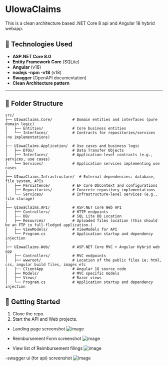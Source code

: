 # UIowaClaims
This is a clean architecture based .NET Core 8 api and Angular 18 hybrid webapp. 

## 🔧 Technologies Used

- **ASP.NET Core 8.0**
- **Entity Framework Core** (SQLite)
- **Angular** (v18)
- **nodejs -npm -v18** (v18)
- **Swagger** (OpenAPI documentation)
- **Clean Architecture pattern**

---

## 📁 Folder Structure

```
src/
├── UIowaClaims.Core/         # Domain entities and interfaces (pure domain logic)
│   ├── Entities/             # Core business entities
│   └── Interfaces/           # Contracts for repositories/services (no implementations)
│
├── UIowaClaims.Application/  # Use cases and business logic
│   ├── DTOs/                 # Data Transfer Objects
│   ├── Interfaces/           # Application-level contracts (e.g., services, use cases)
│   └── Services/             # Application services implementing use cases
│
├── UIowaClaims.Infrastructure/  # External dependencies: database, file system, APIs
│   ├── Persistence/          # EF Core DbContext and configurations
│   ├── Repositories/         # Concrete repository implementations
│   └── Services/             # Infrastructure-level services (e.g., file storage)
│
├── UIowaClaims.API/          # ASP.NET Core Web API
│   ├── Controllers/          # HTTP endpoints
│   ├── DB/                   # SQL Lite DB Location
│   ├── Resources/            # Uploaded files location (this should be an FTP in full-fledged application.)
│   ├── ViewModels/           # ViewModels for API
│   └── Program.cs            # Application startup and dependency injection
|
├── UIowaClaims.Web/          # ASP.NET Core MVC + Angular Hybrid web app
│   ├── Controllers/          # MVC endpoints
│   ├── wwwroot/              # Location of the public files ie; html, css, angular build files, images etc
│   ├── ClientApp             # Angular 18 source code
│   ├── Models/               # MVC specific models
│   ├── Views/                # Razor views
│   └── Program.cs            # Application startup and dependency injection

```
## 🚀 Getting Started

1. Clone the repo.
2. Start the API and Web projects.

- Landing page screenshot
  ![image](https://github.com/user-attachments/assets/86fcb9b9-fba4-4d4c-ae1a-f96be1bd5eb7)

- Reimbursement Form screenshot
  ![image](https://github.com/user-attachments/assets/a5ae87a2-a035-44ff-91d5-a0ba0e52bed7)
  
- View list of Reimbursement filings
  ![image](https://github.com/user-attachments/assets/2fe49d07-a8e1-4360-b07d-df614bed6fbf)

-swagger ui (for api) screenshot 
![image](https://github.com/user-attachments/assets/b670d1fa-8623-4f12-8ec8-d1210b83a6c9)














